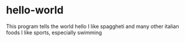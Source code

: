 # hello-world
This program tells the world hello
I like spaggheti and many other italian foods
I like sports, especially swimming
